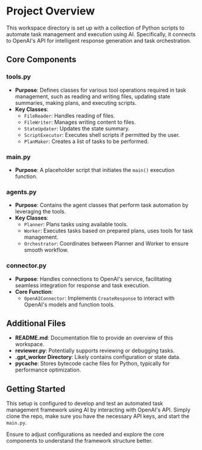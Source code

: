 # Project Overview

This workspace directory is set up with a collection of Python scripts to automate task management and execution using AI. Specifically, it connects to OpenAI's API for intelligent response generation and task orchestration.

## Core Components

### tools.py
- **Purpose**: Defines classes for various tool operations required in task management, such as reading and writing files, updating state summaries, making plans, and executing scripts.
- **Key Classes**:
  - `FileReader`: Handles reading of files.
  - `FileWriter`: Manages writing content to files.
  - `StateUpdater`: Updates the state summary.
  - `ScriptExecutor`: Executes shell scripts if permitted by the user.
  - `PlanMaker`: Creates a list of tasks to be performed.

### main.py
- **Purpose**: A placeholder script that initiates the `main()` execution function.

### agents.py
- **Purpose**: Contains the agent classes that perform task automation by leveraging the tools.
- **Key Classes**:
  - `Planner`: Plans tasks using available tools.
  - `Worker`: Executes tasks based on prepared plans, uses tools for task management.
  - `Orchestrator`: Coordinates between Planner and Worker to ensure smooth workflow.

### connector.py
- **Purpose**: Handles connections to OpenAI's service, facilitating seamless integration for response and task execution.
- **Core Function**:
  - `OpenAIConnector`: Implements `CreateResponse` to interact with OpenAI's models and function tools.

## Additional Files
- **README.md**: Documentation file to provide an overview of this workspace.
- **reviewer.py**: Potentially supports reviewing or debugging tasks.
- **.gpt_worker Directory**: Likely contains configuration or state data.
- **__pycache__**: Stores bytecode cache files for Python, typically for performance optimization.

## Getting Started
This setup is configured to develop and test an automated task management framework using AI by interacting with OpenAI's API. Simply clone the repo, make sure you have the necessary API keys, and start the `main.py`.

Ensure to adjust configurations as needed and explore the core components to understand the framework structure better.